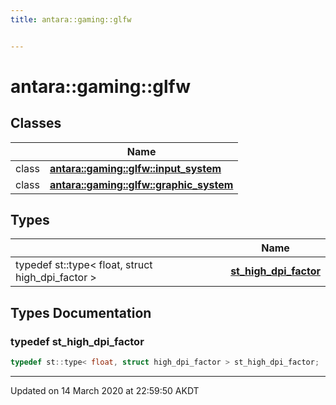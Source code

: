 ```yaml
---
title: antara::gaming::glfw


---
```


# antara::gaming::glfw










## Classes

|                | Name           |
| -------------- | -------------- |
| class | **[antara::gaming::glfw::input_system](Classes/classantara_1_1gaming_1_1glfw_1_1input__system.md)**  |
| class | **[antara::gaming::glfw::graphic_system](Classes/classantara_1_1gaming_1_1glfw_1_1graphic__system.md)**  |

## Types

|                | Name           |
| -------------- | -------------- |
| typedef st::type< float, struct high_dpi_factor > | **[st_high_dpi_factor](Namespaces/namespaceantara_1_1gaming_1_1glfw.md#typedef-st_high_dpi_factor)**  |







## Types Documentation

### typedef st_high_dpi_factor

```cpp
typedef st::type< float, struct high_dpi_factor > st_high_dpi_factor;
```

































-------------------------------

Updated on 14 March 2020 at 22:59:50 AKDT